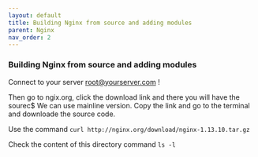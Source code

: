 ```yaml
---
layout: default
title: Building Nginx from source and adding modules
parent: Nginx
nav_order: 2
---
```


### Building Nginx from source and adding modules

Connect to your server root@yourserver.com !

Then go to ngix.org, click the download link and there you will have the sourec$
We can use mainline version.
Copy the link and go to the terminal and downloade the source code.

Use the command ```curl http://nginx.org/download/nginx-1.13.10.tar.gz```

Check the content of this directory command ```ls -l```
